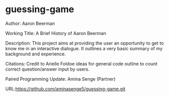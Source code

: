 # guessing-game
Author: Aaron Beerman

Working Title: A Brief History of Aaron Beerman

Description: This project aims at providing the user an opportunity to get to know me in an interactive dialogue. It outlines a very basic summary of my background and experience.

Citations: Credit to Arielle Foldoe ideas for general code outline to count correct question/answer input by users.  


Paired Programming Update: Amina Senge (Partner)

URL:https://github.com/aminasenge5/guessing-game.git